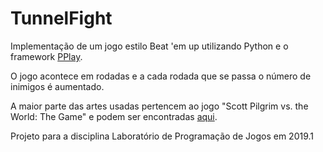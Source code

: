 # TunnelFight
Implementação de um jogo estilo Beat 'em up utilizando Python e o framework <a href="http://www2.ic.uff.br/pplay/">PPlay</a>. 

O jogo acontece em rodadas e a cada rodada que se passa o número de inimigos é aumentado. 

A maior parte das artes usadas pertencem ao jogo "Scott Pilgrim vs. the World: The Game" e podem ser encontradas <a href="https://www.spriters-resource.com/xbox_360/scottpilgrimvstheworldthegame/">aqui</a>.

Projeto para a disciplina Laboratório de Programação de Jogos em 2019.1

